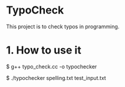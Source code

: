 # TypoCheck
This project is to check typos in programming.

# 1. How to use it

$ g++ typo_check.cc  -o typochecker

$ ./typochecker spelling.txt test_input.txt
